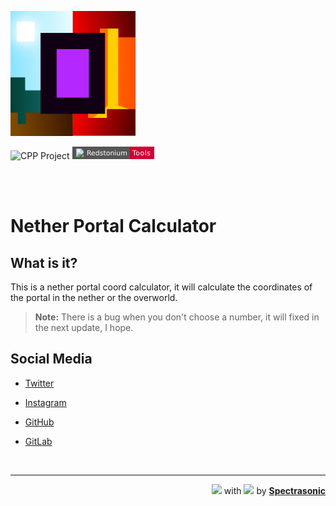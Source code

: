 <img src=./assets/nether2_full.png width=200/><br>

![CPP Project](https://img.shields.io/static/v1?style=flat-square&logo=cplusplus&label=C%2B%2B&message=Project&color=00599C)
<svg width="131" height="20" role="img" aria-label="Redstonium: Tools"><title>Redstonium: Tools</title><g shape-rendering="crispEdges"><rect width="92" height="20" fill="#555"/><rect x="92" width="39" height="20" fill="#cf0234"/></g><g fill="#fff" text-anchor="middle" font-family="Verdana,Geneva,DejaVu Sans,sans-serif" text-rendering="geometricPrecision" font-size="110"><image x="5" y="3" width="14" height="14" xlink:href="./assets/redstonium_icon.svg"/><text x="555" y="140" transform="scale(.1)" fill="#fff" textLength="650">Redstonium</text><text x="1105" y="140" transform="scale(.1)" fill="#fff" textLength="290">Tools</text></g></svg>

<br>
<br>

# Nether Portal Calculator

## What is it?

This is a nether portal coord calculator,
it will calculate the coordinates of the portal in the nether or the overworld.

> **Note:** There is a bug when you don't choose a number, it will fixed in the next update, I hope.

## Social Media

- [Twitter](https://twitter.com/spectrasonic117)

- [Instagram ](https://instagram.com/spectrasonic117)

- [GitHub](https://github.com/spectrasonic117)

- [GitLab](https://gitlab.com/spectrasonic)

<br> <hr> <div style="pointer-events: none;" align="right"> <img src="https://bitbucket.org/Spectrasonic/svg-rep/raw/9564eae55e8d19008c9c01ad4d218ce381e9a6fa/SVG%20icons/dev-color.svg" width="25px" style="pointer-events: none;"> with <img src="https://bitbucket.org/Spectrasonic/svg-rep/raw/9564eae55e8d19008c9c01ad4d218ce381e9a6fa/SVG%20icons/heart-color.svg" width="25px" style="pointer-events: none;"> by <b><a href="http://twitter.com/spectrasonic117"  target="_blank">Spectrasonic</a></b></div>
